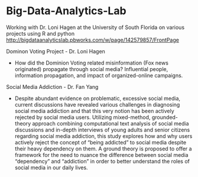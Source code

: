 # Big-Data-Analytics-Lab
Working with Dr. Loni Hagen at the University of South Florida on various projects using R and python
http://bigdataanalyticslab.pbworks.com/w/page/142579857/FrontPage

Dominon Voting Project - Dr. Loni Hagen
- How did the  Dominion Voting related misinformation (Fox news originated) propagate through social media? Influential people, information propagation, and impact of organized-online campaigns.

Social Media Addiction - Dr. Fan Yang
- Despite abundant evidence on problematic, excessive social media, current discussions have revealed various challenges in diagnosing social media addiction and that this very notion has been actively rejected by social media users. Utilizing mixed-method, grounded-theory approach combining computational text analysis of social media discussions and in-depth interviews of young adults and senior citizens regarding social media addiction, this study explores how and why users actively reject the concept of “being addicted” to social media despite their heavy dependency on them. A ground theory is proposed to offer a framework for the need to nuance the difference between social media “dependency” and “addiction” in order to better understand the roles of social media in our daily lives.

